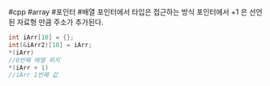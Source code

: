 #cpp #array #포인터 #배열 
포인터에서 타입은 접근하는 방식
포인터에서 +1 은 선언된 자료형 만큼 주소가 추가된다.
```Cpp
int iArr[10] = {};
int(&iArr2)[10] = iArr;
*(iArr)
//0번째 배열 위치
*(iArr + 1)
//iArr 1번째 값
```
